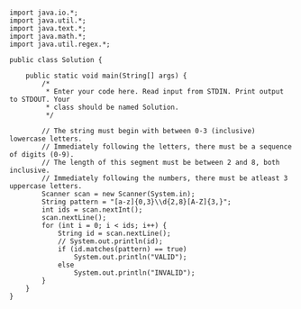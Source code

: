 <pre><code>
import java.io.*;
import java.util.*;
import java.text.*;
import java.math.*;
import java.util.regex.*;

public class Solution {

    public static void main(String[] args) {
        /*
         * Enter your code here. Read input from STDIN. Print output to STDOUT. Your
         * class should be named Solution.
         */

        // The string must begin with between 0-3 (inclusive) lowercase letters.
        // Immediately following the letters, there must be a sequence of digits (0-9).
        // The length of this segment must be between 2 and 8, both inclusive.
        // Immediately following the numbers, there must be atleast 3 uppercase letters.
        Scanner scan = new Scanner(System.in);
        String pattern = "[a-z]{0,3}\\d{2,8}[A-Z]{3,}";
        int ids = scan.nextInt();
        scan.nextLine();
        for (int i = 0; i < ids; i++) {
            String id = scan.nextLine();
            // System.out.println(id);
            if (id.matches(pattern) == true)
                System.out.println("VALID");
            else
                System.out.println("INVALID");
        }
    }
}
</code></pre>